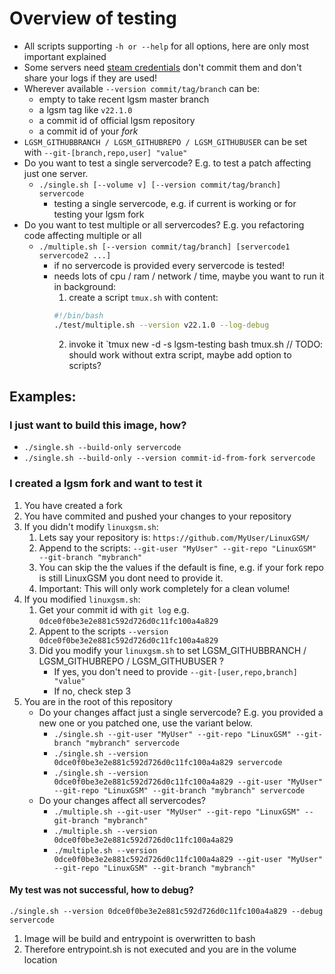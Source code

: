 # Overview of testing

- All scripts supporting `-h or --help` for all options, here are only most important explained
- Some servers need [steam credentials](steam_test_credentials) don't commit them and don't share your logs if they are used!
- Wherever available `--version commit/tag/branch` can be:
    - empty to take recent lgsm master branch
    - a lgsm tag like `v22.1.0`
    - a commit id of official lgsm repository
    - a commit id of your _fork_
- `LGSM_GITHUBBRANCH / LGSM_GITHUBREPO / LGSM_GITHUBUSER` can be set with `--git-[branch,repo,user] "value"`
- Do you want to test a single servercode? E.g. to test a patch affecting just one server.
    - `./single.sh [--volume v] [--version commit/tag/branch] servercode`
        - testing a single servercode, e.g. if current is working or for testing your lgsm fork
- Do you want to test multiple or all servercodes? E.g. you refactoring code affecting multiple or all
    - `./multiple.sh [--version commit/tag/branch] [servercode1 servercode2 ...]`
        - if no servercode is provided every servercode is tested!
        - needs lots of cpu / ram / network / time, maybe you want to run it in background: 
            1. create a script `tmux.sh` with content:
            ```bash
            #!/bin/bash
            ./test/multiple.sh --version v22.1.0 --log-debug
            ```
            2. invoke it `tmux new -d -s lgsm-testing bash tmux.sh // TODO: should work without extra script, maybe add option to scripts?
            

## Examples:

### I just want to build this image, how?

- `./single.sh --build-only servercode`
- `./single.sh --build-only --version commit-id-from-fork servercode`

### I created a lgsm fork and want to test it

1. You have created a fork
2. You have commited and pushed your changes to your repository
3. If you didn't modify `linuxgsm.sh`:
    1. Lets say your repository is: `https://github.com/MyUser/LinuxGSM/`
    2. Append to the scripts: `--git-user "MyUser" --git-repo "LinuxGSM" --git-branch "mybranch"`
    4. You can skip the the values if the default is fine, e.g. if your fork repo is still LinuxGSM you dont need to provide it.
    3. Important: This will only work completely for a clean volume!
4. If you modified `linuxgsm.sh`:
    1. Get your commit id with `git log` e.g. `0dce0f0be3e2e881c592d726d0c11fc100a4a829`
    2. Appent to the scripts `--version 0dce0f0be3e2e881c592d726d0c11fc100a4a829`
    3. Did you modify your `linuxgsm.sh` to set LGSM_GITHUBBRANCH / LGSM_GITHUBREPO / LGSM_GITHUBUSER ?
        - If yes, you don't need to provide `--git-[user,repo,branch] "value"`
        - If no, check step 3
5. You are in the root of this repository
    - Do your changes affact just a single servercode? E.g. you provided a new one or you patched one, use the variant below.
        - `./single.sh --git-user "MyUser" --git-repo "LinuxGSM" --git-branch "mybranch" servercode`
        - `./single.sh --version 0dce0f0be3e2e881c592d726d0c11fc100a4a829 servercode`
        - `./single.sh --version 0dce0f0be3e2e881c592d726d0c11fc100a4a829 --git-user "MyUser" --git-repo "LinuxGSM" --git-branch "mybranch" servercode`
    - Do your changes affect all servercodes?
        - `./multiple.sh --git-user "MyUser" --git-repo "LinuxGSM" --git-branch "mybranch"`
        - `./multiple.sh --version 0dce0f0be3e2e881c592d726d0c11fc100a4a829`
        - `./multiple.sh --version 0dce0f0be3e2e881c592d726d0c11fc100a4a829 --git-user "MyUser" --git-repo "LinuxGSM" --git-branch "mybranch"`

#### My test was not successful, how to debug?

`./single.sh --version 0dce0f0be3e2e881c592d726d0c11fc100a4a829 --debug servercode`
1. Image will be build and entrypoint is overwritten to bash
2. Therefore entrypoint.sh is not executed and you are in the volume location

